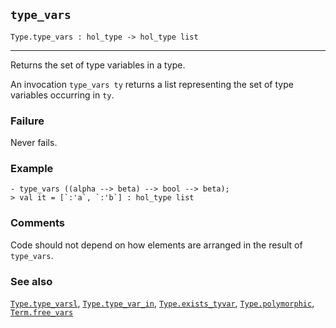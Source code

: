 ## `type_vars`

``` hol4
Type.type_vars : hol_type -> hol_type list
```

------------------------------------------------------------------------

Returns the set of type variables in a type.

An invocation `type_vars ty` returns a list representing the set of type
variables occurring in `ty`.

### Failure

Never fails.

### Example

``` hol4
- type_vars ((alpha --> beta) --> bool --> beta);
> val it = [`:'a`, `:'b`] : hol_type list
```

### Comments

Code should not depend on how elements are arranged in the result of
`type_vars`.

### See also

[`Type.type_varsl`](#Type.type_varsl),
[`Type.type_var_in`](#Type.type_var_in),
[`Type.exists_tyvar`](#Type.exists_tyvar),
[`Type.polymorphic`](#Type.polymorphic),
[`Term.free_vars`](#Term.free_vars)
